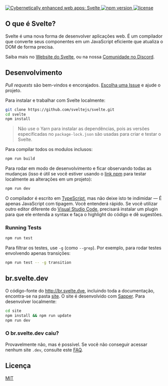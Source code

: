 <p>
  <a href="https://svelte.dev">
	<img alt="Cybernetically enhanced web apps: Svelte" src="https://sveltejs.github.io/assets/banner.png">
  </a>

  <a href="https://www.npmjs.com/package/svelte">
    <img src="https://img.shields.io/npm/v/svelte.svg" alt="npm version">
  </a>

  <a href="https://github.com/sveltejs/svelte/blob/master/LICENSE">
    <img src="https://img.shields.io/npm/l/svelte.svg" alt="license">
  </a>
</p>


## O que é Svelte?

Svelte é uma nova forma de desenvolver aplicações web. É um compilador que converte seus componentes em um JavaScript eficiente que atualiza o DOM de forma precisa.

Saiba mais no [Website do Svelte](https://br.svelte.dev), ou na nossa [Comunidade no Discord](https://br.svelte.dev/chat).


## Desenvolvimento

*Pull requests* são bem-vindos e encorajados. [Escolha uma Issue](https://github.com/sveltejs/svelte/issues?q=is%3Aissue+is%3Aopen+sort%3Aupdated-desc) e ajude o projeto.

Para instalar e trabalhar com Svelte localmente:

```bash
git clone https://github.com/sveltejs/svelte.git
cd svelte
npm install
```

> Não use o Yarn para instalar as dependências, pois as versões especificadas no `package-lock.json` são usadas para criar e testar o Svelte.

Para compilar todos os modulos inclusos:

```bash
npm run build
```

Para rodar em modo de desenvolvimento e ficar observando todas as mudanças (isso é útil se você estiver usando o [link npm](https://docs.npmjs.com/cli/link.html) para testar localmente as alterações em um projeto):


```bash
npm run dev
```

O compilador é escrito em [TypeScript](https://www.typescriptlang.org/), mas não deixe isto te indimidar — É apenas JavaScript com tipagem. Você entenderá rápido. Se você utilizar outro editor diferente do [Visual Studio Code](https://code.visualstudio.com/), precisará instalar um plugin para que ele entenda a syntax e faça o highlight do código e dê sugestões.


### Running Tests

```bash
npm run test
```

Para filtrar os testes, use `-g` (como `--grep`). Por exemplo, para rodar testes envolvendo apenas transições:

```bash
npm run test -- -g transition
```


## br.svelte.dev

O código-fonte do http://br.svelte.dve, incluindo toda a documentação, encontra-se na pasta [site](site). O site é desenvolvido com [Sapper](https://sapper.svelte.dev). Para desenvolver localmente:

```bash
cd site
npm install && npm run update
npm run dev
```

### O br.svelte.dev caiu?

Provavelmente não, mas é possível. Se você não conseguir acessar nenhum site `.dev`, consulte este [FAQ](https://superuser.com/q/1413402).

## Licença

[MIT](LICENSE)
